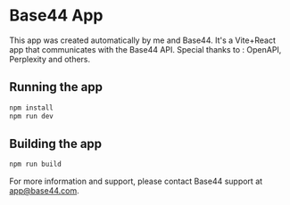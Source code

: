 # Base44 App


This app was created automatically by me and Base44.
It's a Vite+React app that communicates with the Base44 API.
Special thanks to : OpenAPI, Perplexity and others.
## Running the app

```bash
npm install
npm run dev
```

## Building the app

```bash
npm run build
```

For more information and support, please contact Base44 support at app@base44.com.
